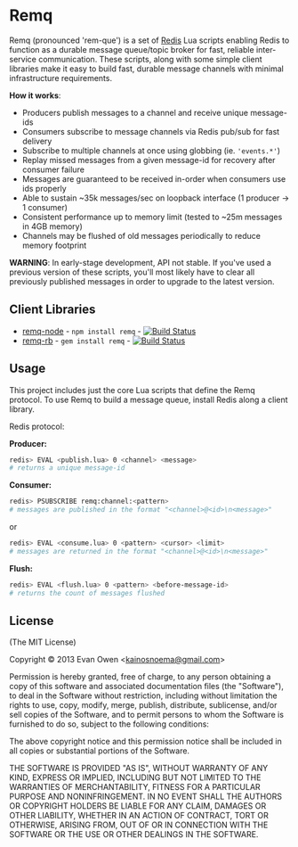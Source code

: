 # Remq

Remq (pronounced 'rem-que') is a set of [Redis](http://redis.io) Lua scripts
enabling Redis to function as a durable message queue/topic broker for fast,
reliable inter-service communication. These scripts, along with some simple
client libraries make it easy to build fast, durable message channels with
minimal infrastructure requirements.

**How it works**:

  - Producers publish messages to a channel and receive unique message-ids
  - Consumers subscribe to message channels via Redis pub/sub for fast delivery
  - Subscribe to multiple channels at once using globbing (ie. `'events.*'`)
  - Replay missed messages from a given message-id for recovery after consumer failure
  - Messages are guaranteed to be received in-order when consumers use ids properly
  - Able to sustain ~35k messages/sec on loopback interface (1 producer -> 1 consumer)
  - Consistent performance up to memory limit (tested to ~25m messages in 4GB memory)
  - Channels may be flushed of old messages periodically to reduce memory footprint

**WARNING**: In early-stage development, API not stable. If you've used a previous
version of these scripts, you'll most likely have to clear all previously
published messages in order to upgrade to the latest version.

## Client Libraries

- [remq-node](https://github.com/kainosnoema/remq-node) - `npm install remq` - [![Build Status][node-travis-image]][node-travis-link] 
- [remq-rb](https://github.com/kainosnoema/remq-rb) - `gem install remq` - [![Build Status][rb-travis-image]][rb-travis-link]

[node-travis-image]: https://secure.travis-ci.org/kainosnoema/remq-node.png?branch=master
[node-travis-link]: http://travis-ci.org/kainosnoema/remq-node
[rb-travis-image]: https://secure.travis-ci.org/kainosnoema/remq-rb.png?branch=master
[rb-travis-link]: http://travis-ci.org/kainosnoema/remq-rb

## Usage

This project includes just the core Lua scripts that define the Remq protocol.
To use Remq to build a message queue, install Redis along a client library.

Redis protocol:

**Producer:**
``` sh
redis> EVAL <publish.lua> 0 <channel> <message>
# returns a unique message-id
```

**Consumer:**
``` sh
redis> PSUBSCRIBE remq:channel:<pattern>
# messages are published in the format "<channel>@<id>\n<message>"
```
or
``` sh
redis> EVAL <consume.lua> 0 <pattern> <cursor> <limit>
# messages are returned in the format "<channel>@<id>\n<message>"
```

**Flush:**
``` sh
redis> EVAL <flush.lua> 0 <pattern> <before-message-id>
# returns the count of messages flushed
```

## License

(The MIT License)

Copyright © 2013 Evan Owen &lt;kainosnoema@gmail.com&gt;

Permission is hereby granted, free of charge, to any person obtaining a copy
of this software and associated documentation files (the "Software"), to deal
in the Software without restriction, including without limitation the rights
to use, copy, modify, merge, publish, distribute, sublicense, and/or sell
copies of the Software, and to permit persons to whom the Software is
furnished to do so, subject to the following conditions:

The above copyright notice and this permission notice shall be included in all
copies or substantial portions of the Software.

THE SOFTWARE IS PROVIDED "AS IS", WITHOUT WARRANTY OF ANY KIND, EXPRESS OR
IMPLIED, INCLUDING BUT NOT LIMITED TO THE WARRANTIES OF MERCHANTABILITY,
FITNESS FOR A PARTICULAR PURPOSE AND NONINFRINGEMENT. IN NO EVENT SHALL THE
AUTHORS OR COPYRIGHT HOLDERS BE LIABLE FOR ANY CLAIM, DAMAGES OR OTHER
LIABILITY, WHETHER IN AN ACTION OF CONTRACT, TORT OR OTHERWISE, ARISING FROM,
OUT OF OR IN CONNECTION WITH THE SOFTWARE OR THE USE OR OTHER DEALINGS IN THE
SOFTWARE.
